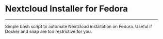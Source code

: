 # Nextcloud Installer for Fedora

---

Simple bash script to automate Nextcloud installation on Fedora. Useful if Docker and snap are too restrictive for you.
